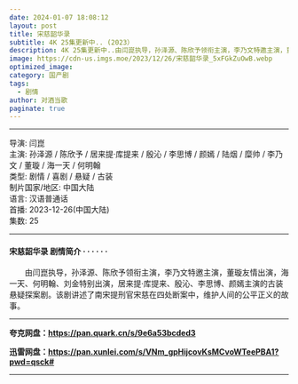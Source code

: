```yaml
---
date: 2024-01-07 18:08:12
layout: post
title: 宋慈韶华录
subtitle: 4K 25集更新中.. (2023）
description: 4K 25集更新中..由闫崑执导，孙泽源、陈欣予领衔主演，李乃文特邀主演，董璇友情出演，海一天、何明翰、刘金特别出演，居来提·库提来、殷沁、李思博、颜嫣主演的古装悬疑探案剧。该剧讲述了南宋提刑官宋慈在四处断案中，维护人间的公平正义的故事...
image: https://cdn-us.imgs.moe/2023/12/26/宋慈韶华录_5xFGkZuOwB.webp
optimized_image: 
category: 国产剧
tags:
  - 剧情
author: 对酒当歌
paginate: true
---
```


---

导演: 闫崑  
主演: 孙泽源 / 陈欣予 / 居来提·库提来 / 殷沁 / 李思博 / 颜嫣 / 陆烟 / 糜帅 / 李乃文 / 董璇 / 海一天 / 何明翰  
类型: 剧情 / 喜剧 / 悬疑 / 古装  
制片国家/地区: 中国大陆  
语言: 汉语普通话  
首播: 2023-12-26(中国大陆)  
集数: 25  

---

#### 宋慈韶华录 剧情简介 · · · · · ·

　　由闫崑执导，孙泽源、陈欣予领衔主演，李乃文特邀主演，董璇友情出演，海一天、何明翰、刘金特别出演，居来提·库提来、殷沁、李思博、颜嫣主演的古装悬疑探案剧。该剧讲述了南宋提刑官宋慈在四处断案中，维护人间的公平正义的故事。

---

**夸克网盘：<https://pan.quark.cn/s/9e6a53bcded3>**

**迅雷网盘：<https://pan.xunlei.com/s/VNm_gpHijcovKsMCvoWTeePBA1?pwd=qsck#>**

---
